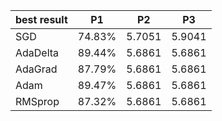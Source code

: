 | best result | P1     | P2     | P3     |
|-------------|--------|--------|--------|
| SGD         | 74.83% | 5.7051 | 5.9041 |
| AdaDelta    | 89.44% | 5.6861 | 5.6861 |
| AdaGrad     | 87.79% | 5.6861 | 5.6861 |
| Adam        | 89.47% | 5.6861 | 5.6861 |
| RMSprop     | 87.32% | 5.6861 | 5.6861 |